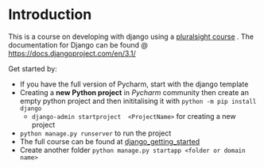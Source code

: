 # Introduction

This is a course on developing with django using a [pluralsight course](https://app.pluralsight.com/course-player?clipId=08e4d747-4a0e-4216-b614-9a3160f38690) . The documentation for Django can be found @ https://docs.djangoproject.com/en/3.1/

Get started by:

- If you have the full version of Pycharm, start with the django template
- Creating a **new Python project** in *Pycharm* community then create an empty python project and then inititalising it with `python -m pip install django` 
  - `django-admin startproject  <ProjectName>` for creating a new project
- `python manage.py runserver` to run the project
- The full course can be found at [django_getting_started](https://github.com/codesensei-courses/django_getting_started)
- Create another folder `python manage.py startapp <folder or domain name>`

